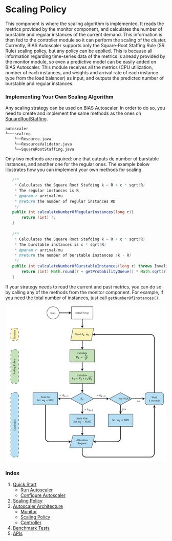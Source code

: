 # Scaling Policy
This component is where the scaling algorithm is implemented. 
It reads the metrics provided by the monitor component, 
and calculates the number of burstable and regular instances 
of the current demand. This information is then fed to the controller 
module so it can perform the scaling of the cluster. Currently, 
BIAS Autoscaler supports only the Square-Root Staffing Rule (SR Rule) 
scaling policy, but any policy can be applied. This is because all 
information regarding time-series data of the metrics is already 
provided by the monitor module, so even a predictive model can be 
easily added on BIAS Autoscaler. This module receives all the metrics 
(CPU utilization, number of each instances, and weights and arrival rate 
of each instance type from the load balancer) as input, and outputs the 
predicted number of burstable and regular instances.

### Implementing Your Own Scaling Algorithm
Any scaling strategy can be used on BIAS Autoscaler. In order to do so, you need to create
and implement the same methods as the ones on [SquareRootStaffing](https://github.com/jaimedantas/BIAS-autoscaler/blob/main/src/main/java/com/jaimedantas/autoscaler/scaling/SquareRootStaffing.java).
```
autoscaler
└───scaling
    └──Resource.java
    └──ResourceValidator.java
    └──SquareRootStaffing.java
```
Only two methods are required: one that outputs de number of burstable instances, and 
another one for the regular ones. The example below illustrates how you can implement your own methods for scaling. 
 
 ```java
    /**
     * Calculates the Square Root Stafding k = R + c * sqrt(R)
     * The regular instances is R
     * @param r arrival/mu
     * @return the number of regular instances RD
     */
    public int calculateNumberOfRegularInstances(long r){
        return (int) r;
    }

    /**
     * Calculates the Square Root Stafding k = R + c * sqrt(R)
     * The burstable instances is c * sqrt(R)
     * @param r arrival/mu
     * @return the number of burstable instances (k - R)
     */
    public int calculateNumberOfBurstableInstances(long r) throws InvalidProbabilityQueueException {
        return (int) Math.round(r + getProbabilityQueue() * Math.sqrt(r));
    }
```
If your strategy needs to read the current and past metrics, you can do so by calling any of the methods 
from the monitor component. For example, if you need the total number of instances, just call `getNumberOfInstances()`.

![](../img/BIAS_flowchart.png)

### Index

1. [Quick Start](../src/1-quick-start.md)
   - [Run Autoscaler](../src/1-1-run.md)
   - [Configure Autoscaler](../src/1-2-configure.md)
2. [Scaling Policy](../src/2-scaling-policy.md)
3. [Autoscaler Architecture](../src/3-architecture.md)
   - [Monitor](../src/3-1-monitor.md)
   - [Scaling Policy](../src/3-2-scaling-policy.md)
   - [Controller](../src/3-3-controller.md)
4. [Benchmark Tests](../src/4-benchmark-tests.md)
5. [APIs](../src/5-apis.md)
